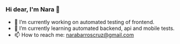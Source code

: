 ### Hi dear, I'm Nara 👋
- 🔭 I’m currently working on automated testing of frontend.
- 🌱 I’m currently learning automated backend, api and mobile tests.
- 📫 How to reach me: narabarroscruz@gmail.com





<!--
**narabarros/narabarros** is a ✨ _special_ ✨ repository because its `README.md` (this file) appears on your GitHub profile.

Here are some ideas to get you started:

- 🔭 I’m currently working on ...
- 🌱 I’m currently learning ...
- 👯 I’m looking to collaborate on ...
- 🤔 I’m looking for help with ...
- 💬 Ask me about ...
- 📫 How to reach me: ...
- 😄 Pronouns: ...
- ⚡ Fun fact: ...
-->
